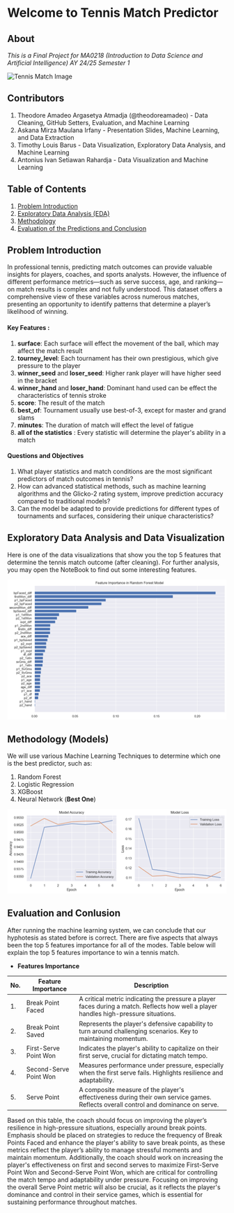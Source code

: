 # Welcome to Tennis Match Predictor

## About
_This is a Final Project for MA0218 (Introduction to Data Science and Artificial Intelligence) AY 24/25 Semester 1_

![Tennis Match Image](https://theglossarymagazine.com/wp-content/uploads/The-Grounds-of-the-All-England-Lawn-Tennis-Club-at-sunset-during-The-Champhionships-2023.AELTCJoe-Toth.webp)

## Contributors

1. Theodore Amadeo Argasetya Atmadja (@theodoreamadeo) - Data Cleaning, GitHub Setters, Evaluation, and Machine Learning
2. Askana Mirza Maulana Irfany - Presentation Slides, Machine Learning, and Data Extraction
3. Timothy Louis Barus - Data Visualization, Exploratory Data Analysis, and Machine Learning
4. Antonius Ivan Setiawan Rahardja - Data Visualization and Machine Learning

## Table of Contents

1. [Problem Introduction](#section-1)
2. [Exploratory Data Analysis (EDA)](#section-2)
3. [Methodology](#section-3)
4. [Evaluation of the Predictions and Conclusion](#section-4)

## Problem Introduction

<a id=section-1></a>

In professional tennis, predicting match outcomes can provide valuable insights for players, coaches, and sports analysts. However, the influence of different performance metrics—such as serve success, age, and ranking—on match results is complex and not fully understood. This dataset offers a comprehensive view of these variables across numerous matches, presenting an opportunity to identify patterns that determine a player’s likelihood of winning.

#### Key Features :

1. **surface**: Each surface will effect the movement of the ball, which may affect the match result
2. **tourney_level**: Each tournament has their own prestigious, which give pressure to the player
3. **winner_seed** and **loser_seed**: Higher rank player will have higher seed in the bracket
4. **winner_hand** and **loser_hand**: Dominant hand used can be effect the characteristics of tennis stroke
5. **score**: The result of the match
6. **best_of**: Tournament usually use best-of-3, except for master and grand slams
7. **minutes**: The duration of match will effect the level of fatigue
8. **all of the statistics** : Every statistic will determine the player's ability in a match

#### Questions and Objectives

1. What player statistics and match conditions are the most significant predictors of match outcomes in tennis?
2. How can advanced statistical methods, such as machine learning algorithms and the Glicko-2 rating system, improve prediction accuracy compared to traditional models?
3. Can the model be adapted to provide predictions for different types of tournaments and surfaces, considering their unique characteristics?

<a id=section-2></a>

## Exploratory Data Analysis and Data Visualization

Here is one of the data visualizations that show you the top 5 features that determine the tennis match outcome (after cleaning). For further analysis, you may open the NoteBook to find out some interesting features.

![Top 5 features importance](src/feature_importance_random_forest.png)

<a id=section-3></a>

## Methodology (Models)

<a id=section-4></a>
We will use various Machine Learning Techniques to determine which one is the best predictor, such as:

1. Random Forest
2. Logistic Regression
3. XGBoost
4. Neural Network (**Best One**)

![Neural Network](src/neural_network_graph.png)


## Evaluation and Conlusion

After running the machine learning system, we can conclude that our hyphotesis as stated before is correct. There are five aspects that always been the top 5 features importance for all of the modes. Table below will explain the top 5 features importance to win a tennis match.
- **Features Importance**

| No. | Feature Importance | Description |
|-----|-------------------|-------------|
| 1. | Break Point Faced | A critical metric indicating the pressure a player faces during a match. Reflects how well a player handles high-pressure situations. |
| 2. | Break Point Saved | Represents the player's defensive capability to turn around challenging scenarios. Key to maintaining momentum. |
| 3. | First-Serve Point Won | Indicates the player's ability to capitalize on their first serve, crucial for dictating match tempo. |
| 4. | Second-Serve Point Won | Measures performance under pressure, especially when the first serve fails. Highlights resilience and adaptability. |
| 5. | Serve Point | A composite measure of the player's effectiveness during their own service games. Reflects overall control and dominance on serve. |

Based on this table, the coach should focus on improving the player’s resilience in high-pressure situations, especially around break points. Emphasis should be placed on strategies to reduce the frequency of Break Points Faced and enhance the player's ability to save break points, as these metrics reflect the player’s ability to manage stressful moments and maintain momentum. Additionally, the coach should work on increasing the player's effectiveness on first and second serves to maximize First-Serve Point Won and Second-Serve Point Won, which are critical for controlling the match tempo and adaptability under pressure. Focusing on improving the overall Serve Point metric will also be crucial, as it reflects the player's dominance and control in their service games, which is essential for sustaining performance throughout matches.

